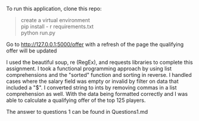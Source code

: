 To run this application, clone this repo:
> create a virtual environment\
> pip install - r requirements.txt\
> python run.py

Go to http://127.0.0.1:5000/offer with a refresh of the page the qualifying offer will be updated 

I used the beautiful soup, re (RegEx), and requests libraries to complete this assignment. I took 
a functional programming approach by using list comprehensions and the "sorted" function and sorting 
in reverse. I handled cases where the salary field was empty or invalid by filter on data that  
included a "$". I converted string to ints by removing commas in a list comprehension as well. With 
the data being formatted correctly and I was able to calculate a qualifying offer of the top 125 players. 


The answer to questions 1 can be found in Questions1.md 